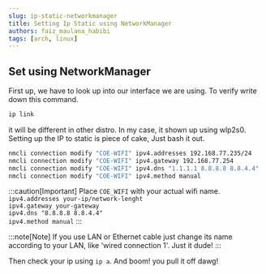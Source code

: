 ```yaml
---
slug: ip-static-networkmanager
title: Setting Ip Static using NetworkManager
authors: faiz_maulana_habibi
tags: [arch, linux]
---
```


## Set using NetworkManager

First up, we have to look up into our interface we are using.
To verify write down this command.

```sh
ip link
```
<!-- truncate -->
it will be different in other distro. In my case, it shown up using wlp2s0.
Setting up the IP to static is piece of cake, Just bash it out.

```sh
nmcli connection modify "COE-WIFI" ipv4.addresses 192.168.77.235/24
nmcli connection modify "COE-WIFI" ipv4.gateway 192.168.77.254
nmcli connection modify "COE-WIFI" ipv4.dns "1.1.1.1 8.8.8.8 8.8.4.4"
nmcli connection modify "COE-WIFI" ipv4.method manual
```

:::caution[Important]
Place ```COE_WIFI``` with your actual wifi name.\
```ipv4.addresses your-ip/network-lenght```\
```ipv4.gateway your-gateway```\
```ipv4.dns "8.8.8.8 8.8.4.4"```\
```ipv4.method manual```
:::

:::note[Note]
If you use LAN or Ethernet cable just change its name according to your LAN, like 'wired connection 1'. Just it dude!
:::

Then check your ip using ```ip a```.
And boom! you pull it off dawg!
